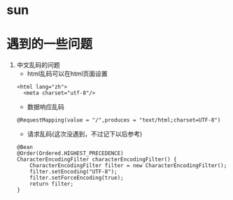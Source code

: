 # sun

# 遇到的一些问题
1. 中文乱码的问题
    + html乱码可以在html页面设置
    ```
    <html lang="zh">
      <meta charset="utf-8"/>
    ```
    + 数据响应乱码
    ```
    @RequestMapping(value = "/",produces = "text/html;charset=UTF-8")
    ```
    + 请求乱码(这次没遇到，不过记下以后参考)
    ```
    @Bean
    @Order(Ordered.HIGHEST_PRECEDENCE)
    CharacterEncodingFilter characterEncodingFilter() {
        CharacterEncodingFilter filter = new CharacterEncodingFilter();
        filter.setEncoding("UTF-8");
        filter.setForceEncoding(true);
        return filter;
    }
    ```
